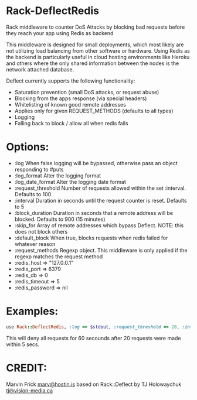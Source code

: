 Rack-DeflectRedis
=================

Rack middleware to counter DoS Attacks by blocking bad requests before they reach your app using Redis as backend

This middleware is designed for small deployments, which most likely are not utilizing load balancing from other software or hardware. Using Redis as the backend is particularly useful in cloud hosting environments like Heroku and others where the only shared information between the nodes is the network attached database.

Deflect currently supports the following functionality:

 * Saturation prevention (small DoS attacks, or request abuse)
 * Blocking from the apps response (via special headers)
 * Whitelisting of known good remote addresses
 * Applies only for given REQUEST_METHODS (defaults to all types)
 * Logging
 * Falling back to block / allow all when redis fails

Options:
===

*   :log                When false logging will be bypassed, otherwise pass an object responding to #puts
*   :log_format         Alter the logging format
*   :log_date_format    Alter the logging date format
*   :request_threshold  Number of requests allowed within the set :interval. Defaults to 100
*   :interval           Duration in seconds until the request counter is reset. Defaults to 5
*   :block_duration     Duration in seconds that a remote address will be blocked. Defaults to 900 (15 minutes)
*   :skip_for           Array of remote addresses which bypass Deflect. NOTE: this does not block others
*   :default_block      When true, blocks requests when redis failed for whatever reason
*   :request_methods    Regexp object. This middleware is only applied if the regexp matches the request method
*   :redis_host => "127.0.0.1"
*   :redis_port => 6379
*   :redis_db => 0
*   :redis_timeout => 5 
*   :redis_password => nil

Examples:
===
```ruby
use Rack::DeflectRedis, :log => $stdout, :request_threshold => 20, :interval => 5, :block_duration => 60
```
This will deny all requests for 60 secounds after 20 requests were made within 5 secs.

CREDIT:
===
 Marvin Frick <marv@hostin.is> based on Rack::Deflect by TJ Holowaychuk <tj@vision-media.ca>